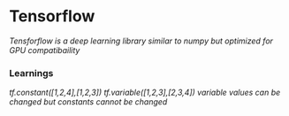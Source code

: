# Tensorflow 
*Tensforflow is a deep learning library similar to numpy but optimized for GPU compatibaility*

### Learnings 
*tf.constant([1,2,4],[1,2,3])*
*tf.variable([1,2,3],[2,3,4])* 
*variable values can be changed but constants cannot be changed*
 
